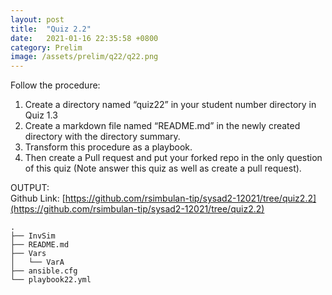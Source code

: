 ```yaml
---
layout: post
title:  "Quiz 2.2"
date:   2021-01-16 22:35:58 +0800
category: Prelim
image: /assets/prelim/q22/q22.png
---
```

Follow the procedure:
1. Create a directory named “quiz22” in your student number directory in Quiz 1.3
2. Create a markdown file named “README.md” in the newly created directory with the directory summary.
3. Transform this procedure as a playbook.
4. Then create a Pull request and put your forked repo in the only question of this quiz (Note answer this quiz as well as create a pull request).

OUTPUT:  
Github Link: [https://github.com/rsimbulan-tip/sysad2-12021/tree/quiz2.2](https://github.com/rsimbulan-tip/sysad2-12021/tree/quiz2.2)  
```
.
├── InvSim
├── README.md
├── Vars
│   └── VarA
├── ansible.cfg
└── playbook22.yml
```